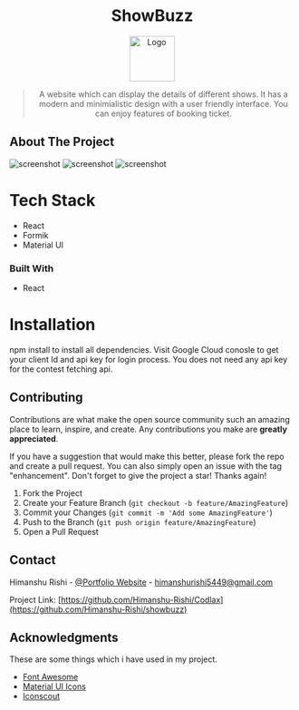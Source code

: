 <div align="center">
  
# ShowBuzz

<a href="https://codlax.vercel.app/">
  <img src="https://res.cloudinary.com/dwtntbtvy/image/upload/v1685691558/github%20project%20showbuzz/tv-show_ae13pb.png" alt="Logo" width="80" height="80">  
</a>


> A website which can display the details of different shows. It has a modern and minimialistic design with a user friendly interface. You can enjoy features of booking ticket.
</div>

<!-- ABOUT THE PROJECT -->
## About The Project

![screenshot](https://res.cloudinary.com/dwtntbtvy/image/upload/v1685692689/github%20project%20showbuzz/Screenshot_2023-06-02_at_1.27.57_PM_gwsw6y.png)
![screenshot](https://res.cloudinary.com/dwtntbtvy/image/upload/v1685691463/github%20project%20showbuzz/Screenshot_2023-06-02_at_1.06.49_PM_b3j1ku.png)
![screenshot](https://res.cloudinary.com/dwtntbtvy/image/upload/v1685691435/github%20project%20showbuzz/Screenshot_2023-06-02_at_1.07.01_PM_jbvsow.png)



<!-- Of course, no one template will serve all projects since your needs may be different. So I'll be adding more in the near future. You may also suggest changes by forking this repo and creating a pull request or opening an issue. Thanks to all the people have contributed to expanding this template! -->

<!-- Use the `BLANK_README.md` to get started. -->

<!-- Tech Stack -->
# Tech Stack
- React
- Formik
- Material UI

<!-- Built With -->
### Built With

- React


<!-- Installation -->
# Installation
npm install to install all dependencies.
Visit Google Cloud conosle to get your client Id and api key for login process.
You does not need any api key for the contest fetching api.



<!-- USAGE EXAMPLES -->
<!-- ## Usage -->

<!-- Use this space to show useful examples of how a project can be used. Additional screenshots, code examples and demos work well in this space. You may also link to more resources.

_For more examples, please refer to the [Documentation](https://example.com)_ -->




<!-- CONTRIBUTING -->
## Contributing

Contributions are what make the open source community such an amazing place to learn, inspire, and create. Any contributions you make are **greatly appreciated**.

If you have a suggestion that would make this better, please fork the repo and create a pull request. You can also simply open an issue with the tag "enhancement".
Don't forget to give the project a star! Thanks again!

1. Fork the Project
2. Create your Feature Branch (`git checkout -b feature/AmazingFeature`)
3. Commit your Changes (`git commit -m 'Add some AmazingFeature'`)
4. Push to the Branch (`git push origin feature/AmazingFeature`)
5. Open a Pull Request


<!-- CONTACT -->
## Contact

Himanshu Rishi - [@Portfolio Website](https://rishiportfolio.vercel.app/) - himanshurishi5449@gmail.com

Project Link: [https://github.com/Himanshu-Rishi/Codlax](https://github.com/Himanshu-Rishi/showbuzz)


<!-- ACKNOWLEDGMENTS -->
## Acknowledgments

These are some things which i have used in my project.

- [Font Awesome](https://fontawesome.com)
- [Material UI Icons](https://mui.com/material-ui/material-icons/)
- [Iconscout](https://iconscout.com)
